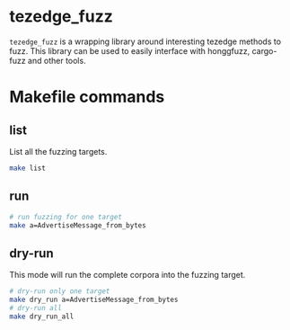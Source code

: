 # tezedge_fuzz

`tezedge_fuzz` is a wrapping library around interesting tezedge methods to fuzz. This library can be used to easily interface with honggfuzz, cargo-fuzz and other tools.

# Makefile commands

## list

List all the fuzzing targets. 

``` sh
make list
```

## run

``` sh
# run fuzzing for one target
make a=AdvertiseMessage_from_bytes
```

## dry-run 

This mode will run the complete corpora into the fuzzing target.

``` sh
# dry-run only one target
make dry_run a=AdvertiseMessage_from_bytes
# dry-run all
make dry_run_all
```